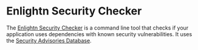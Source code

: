 # Enlightn Security Checker

The [Enlightn Security Checker](https://github.com/enlightn/security-checker) is
a command line tool that checks if your application uses dependencies with known
security vulnerabilities. It uses the [Security Advisories Database](https://github.com/FriendsOfPHP/security-advisories).

